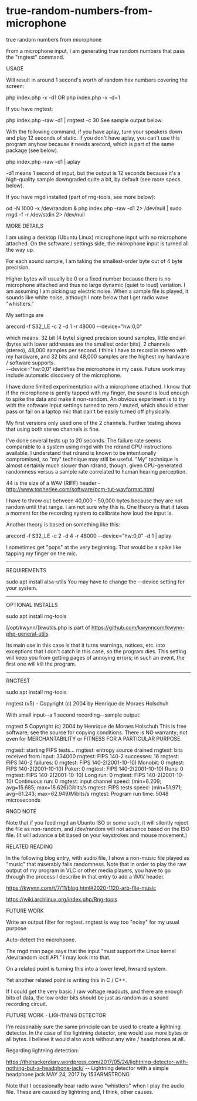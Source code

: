# true-random-numbers-from-microphone
true random numbers from microphone

From a microphone input, I am generating true random numbers that pass the "rngtest" command.

USAGE

Will result in around 1 second's worth of random hex numbers covering the screen:

php index.php -x -d1
OR
php index.php -x -d=1

If you have rngtest:

php index.php -raw -d1 | rngtest -c 30
See sample output below.


With the following command, if you have aplay, turn your speakers down and play 12 seconds of static.  If you don't have aplay, you can't use this program anyhow 
because it needs arecord, which is part of the same package (see below).

php index.php -raw -d1 | aplay

-d1 means 1 second of input, but the output is 12 seconds because it's a high-quality sample downgraded quite a bit, by default (see more specs below).

If you have rngd installed (part of rng-tools, see more below):

od -N 1000 -x /dev/random & php index.php -raw -d1 2> /dev/null | sudo rngd -f -r /dev/stdin 2> /dev/null


MORE DETAILS

I am using a desktop (Ubuntu Linux) microphone input with no microphone attached.  On the software / settings side, the microphone input is turned all the way up.  

For each sound sample, I am taking the smallest-order byte out of 4 byte precision.

Higher bytes will usually be 0 or a fixed number because there is no microphone attached and thus no large dynamic (quiet to loud) variation.  I am assuming I am 
picking up electric noise.  When a sample file is played, it sounds like white noise, although I note below that I get radio wave "whistlers."

My settings are

arecord -f S32_LE -c 2 -d 1 -r 48000 --device="hw:0,0" 

which means: 32 bit (4 byte) signed precision sound samples, little endian (bytes with lower addresses are the smallest order bits), 2 channels (stereo), 
48,000 samples per second.  I think I have to record in stereo with my hardware, and 32 bits and 48,000 samples are the highest my hardware / software supports.  
--device="hw:0,0" identifies the microphone in my case.  Future work may include automatic discovery of the microphone.

I have done limited experimentation with a microphone attached.  I know that if the microphone is gently tapped with my finger, the sound is loud enough to 
spike the data and make it non-random.  An obvious experiment is to try with the software input settings turned to zero / muted, which should either pass or 
fail on a laptop mic that can't be easily turned off physically.

My first versions only used one of the 2 channels.  Further testing shows that using both stereo channels is fine.  

I've done several tests up to 20 seconds.  The failure rate seems comparable to a system using rngd with the rdrand CPU instructions available.  I understand that 
rdrand is known to be intentionally compromised, so "my" technique may still be useful.  "My" technique is almost certainly much slower than rdrand, though, given 
CPU-generated randomness versus a sample rate correlated to human hearing perception. 

44 is the size of a WAV (RIFF) header - http://www.topherlee.com/software/pcm-tut-wavformat.html

I have to throw out between 40,000 - 50,000 bytes because they are not random until that range.  I am not sure why this is.  One theory is that it takes a moment for the
recording system to calibrate how loud the input is.

Another theory is based on something like this:

arecord -f S32_LE -c 2 -d 4 -r 48000 --device="hw:0,0" -d 1 | aplay

I sometimes get "pops" at the very beginning.  That would be a spike like tapping my finger on the mic.

*************
REQUIREMENTS

sudo apt install alsa-utils
You may have to change the --device setting for your system.

******
OPTIONAL INSTALLS

sudo apt install rng-tools

[/opt/kwynn/]kwutils.php is part of https://github.com/kwynncom/kwynn-php-general-utils

Its main use in this case is that it turns warnings, notices, etc. into exceptions that I don't catch in this case, so the program dies.  This setting will keep you 
from getting pages of annoying errors; in such an event, the first one will kill the program.  
**************
RNGTEST

sudo apt install rng-tools

rngtest (v5) - Copyright (c) 2004 by Henrique de Moraes Holschuh

With small input--a 1 second recording--sample output:

rngtest 5
Copyright (c) 2004 by Henrique de Moraes Holschuh
This is free software; see the source for copying conditions.  There is NO warranty; not even for MERCHANTABILITY or FITNESS FOR A PARTICULAR PURPOSE.

rngtest: starting FIPS tests...
rngtest: entropy source drained
rngtest: bits received from input: 334000
rngtest: FIPS 140-2 successes: 16
rngtest: FIPS 140-2 failures: 0
rngtest: FIPS 140-2(2001-10-10) Monobit: 0
rngtest: FIPS 140-2(2001-10-10) Poker: 0
rngtest: FIPS 140-2(2001-10-10) Runs: 0
rngtest: FIPS 140-2(2001-10-10) Long run: 0
rngtest: FIPS 140-2(2001-10-10) Continuous run: 0
rngtest: input channel speed: (min=6.209; avg=15.685; max=18.626)Gibits/s
rngtest: FIPS tests speed: (min=51.971; avg=61.243; max=62.949)Mibits/s
rngtest: Program run time: 5048 microseconds


RNGD NOTE

Note that if you feed rngd an Ubuntu ISO or some such, it will silently reject the file as non-random, and /dev/random will not advance based on the ISO 
file.  (It will advance a bit based on your keystrokes and mouse movement.)


RELATED READING

In the following blog entry, with audio file, I show a non-music file played as "music" that miserably fails randomness.  Note that in order to play the raw output 
of my program in VLC or other media players, you have to go through the process I describe in that entry to add a WAV header.

https://kwynn.com/t/7/11/blog.html#2020-1120-arb-file-music

https://wiki.archlinux.org/index.php/Rng-tools


FUTURE WORK

Write an output filter for rngtest.  rngtest is way too "noisy" for my usual purpose.

Auto-detect the microhpone.

The rngd man page says that the input "must support the Linux kernel /dev/random ioctl API."  I may look into that.  

On a related point is turning this into a lower level, hwrand system.

Yet another related point is writing this in C / C++.  

If I could get the very basic / raw voltage readouts, and there are enough bits of data, the low order bits should be just as random as a sound recording circuit.


FUTURE WORK - LIGHTNING DETECTOR

I'm reasonably sure the same principle can be used to create a lightning detector.  In the case of the lightning detector, one would use more bytes or 
all bytes.  I believe it would also work without any wire / headphones at all.

Regarding lightning detection:

https://thehackerdiary.wordpress.com/2017/05/24/lightning-detector-with-nothing-but-a-headphone-jack/
-- Lightning detector with a simple headphone jack  MAY 24, 2017 by 153ARMSTRONG


Note that I occasionally hear radio wave "whistlers" when I play the audio file.  These are caused by lightning and, I think, other causes.
